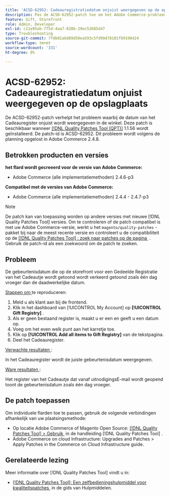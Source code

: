 ```yaml
---
title: 'ACSD-62952: Cadeauregistratiedatum onjuist weergegeven op de opslagplaats'
description: Pas de ACSD-62952-patch toe om het Adobe Commerce-probleem op te lossen waarbij de datum van het Cadeauregister onjuist wordt weergegeven in de winkel.
feature: Gift, Storefront
role: Admin, Developer
exl-id: c11e95ab-775d-4aa7-828b-29ec52685d47
type: Troubleshooting
source-git-commit: 7fdb02a6d89d50ea593c5fd99d78101f89198424
workflow-type: tm+mt
source-wordcount: '331'
ht-degree: 0%

---
```


# ACSD-62952: Cadeauregistratiedatum onjuist weergegeven op de opslagplaats

De ACSD-62952-patch verhelpt het probleem waarbij de datum van het Cadeauregister onjuist wordt weergegeven in de winkel. Deze patch is beschikbaar wanneer [[!DNL Quality Patches Tool (QPT)]](/help/tools/quality-patches-tool/quality-patches-tool-to-self-serve-quality-patches.md) 1.1.56 wordt geïnstalleerd. De patch-id is ACSD-62952. Dit probleem wordt volgens de planning opgelost in Adobe Commerce 2.4.8.

## Betrokken producten en versies

**het flard wordt gecreeerd voor de versie van Adobe Commerce:**

* Adobe Commerce (alle implementatiemethoden) 2.4.6-p3

**Compatibel met de versies van Adobe Commerce:**

* Adobe Commerce (alle implementatiemethoden) 2.4.4 - 2.4.7-p3

>[!NOTE]
>
>De patch kan van toepassing worden op andere versies met nieuwe [!DNL Quality Patches Tool] versies. Om te controleren of de patch compatibel is met uw Adobe Commerce-versie, werkt u het `magento/quality-patches` -pakket bij naar de meest recente versie en controleert u de compatibiliteit op de [[!DNL Quality Patches Tool] : zoek naar patches op de pagina &#x200B;](https://experienceleague.adobe.com/tools/commerce-quality-patches/index.html?lang=nl-NL) . Gebruik de patch-id als een zoekwoord om de patch te zoeken.

## Probleem

De gebeurtenisdatum die op de storefront voor een Gedeelde Registratie van het Cadeautje wordt getoond wordt verkeerd getoond zoals één dag vroeger dan de daadwerkelijke datum.

<u> Stappen om </u> te reproduceren:

1. Meld u als klant aan bij de frontend.
1. Klik in het dashboard van [!UICONTROL My Account] op **[!UICONTROL Gift Registry]** .
1. Als er geen bestaand register is, maakt u er een en geeft u een datum op.
1. Voeg om het even welk punt aan het karretje toe.
1. Klik op **[!UICONTROL Add all items to Gift Registry]** van de tekstpagina.
1. Deel het Cadeauregister.

<u> Verwachte resultaten </u>:

In het Cadeauregister wordt de juiste gebeurtenisdatum weergegeven.

<u> Ware resultaten </u>:

Het register van het Cadeautje dat vanaf uitnodigingsE-mail wordt geopend toont de gebeurtenisdatum zoals één dag vroeger.

## De patch toepassen

Om individuele flarden toe te passen, gebruik de volgende verbindingen afhankelijk van uw plaatsingsmethode:

* Op locatie Adobe Commerce of Magento Open Source: [[!DNL Quality Patches Tool] > Gebruik &#x200B;](/help/tools/quality-patches-tool/usage.md) in de handleiding [!DNL Quality Patches Tool] .
* Adobe Commerce on cloud Infrastructure: Upgrades and Patches > Apply Patches in the Commerce on Cloud Infrastructure guide.

## Gerelateerde lezing

Meer informatie over [!DNL Quality Patches Tool] vindt u in:

* [[!DNL Quality Patches Tool]: Een zelfbedieningshulpmiddel voor kwaliteitspatches &#x200B;](/help/tools/quality-patches-tool/quality-patches-tool-to-self-serve-quality-patches.md) in de gids van Hulpmiddelen.
